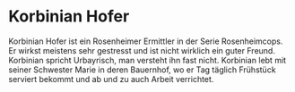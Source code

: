 # Korbinian Hofer

Korbinian Hofer ist ein Rosenheimer Ermittler in der Serie Rosenheimcops.
Er wirkst meistens sehr gestresst und ist nicht wirklich ein guter Freund.
Korbinian spricht Urbayrisch, man versteht ihn fast nicht.
Korbinian lebt mit seiner Schwester Marie in deren Bauernhof, wo er Tag täglich Frühstück serviert bekommt und ab und zu auch Arbeit verrichtet.